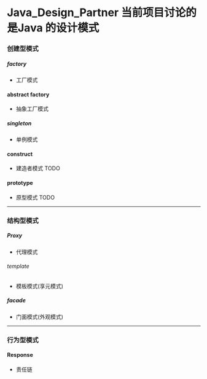 # Java_Design_Partner 当前项目讨论的是Java 的设计模式
### 创建型模式

##### factory
* 工厂模式
#### abstract factory
* 抽象工厂模式
##### singleton
* 单例模式
#### construct
* 建造者模式 TODO
#### prototype
* 原型模式 TODO

---

### 结构型模式
##### Proxy 
* 代理模式
###### template
* 模板模式(享元模式)
##### facade
* 门面模式(外观模式)

---

### 行为型模式
####  Response
* 责任链



